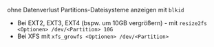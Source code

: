 ohne Datenverlust
Partitions-Dateisysteme anzeigen mit `blkid`
- Bei EXT2, EXT3, EXT4 (bspw. um 10GB vergrößern)
		- mit `resize2fs <Optionen> /dev/<Partition> 10G` 
- Bei XFS mit `xfs_growfs <Optionen> /dev/<Partition>`